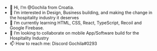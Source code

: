 - 👋 Hi, I’m @Gochila from Croatia. 
- 👀 I’m interested in Design, Business building, and making the change in the hospitality industry it deserves
- 🌱 I’m currently learning HTML, CSS, React, TypeScript, Recoil and Google Firebase.
- 💞️ I’m looking to collaborate on mobile App/Software build for the Hospitality Industry
- 📫 How to reach me: Discord Gochila#0293

<!---
Gochila/Gochila is a ✨ special ✨ repository because its `README.md` (this file) appears on your GitHub profile.
You can click the Preview link to take a look at your changes.
--->
